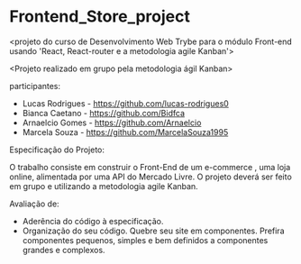 # Frontend_Store_project

<projeto do curso de Desenvolvimento Web Trybe para o módulo Front-end usando 'React, React-router e a metodologia agile Kanban'>

<Projeto realizado em grupo pela metodologia ágil Kanban>

participantes:

- Lucas Rodrigues - https://github.com/lucas-rodrigues0
- Bianca Caetano - https://github.com/Bidfca
- Arnaelcio Gomes - https://github.com/Arnaelcio
- Marcela Souza - https://github.com/MarcelaSouza1995

Especificação do Projeto:

O trabalho consiste em construir o Front-End de um e-commerce , uma loja online, alimentada por uma API do Mercado Livre. O projeto deverá ser feito em grupo e utilizando a metodologia agile Kanban.

Avaliação de:

- Aderência do código à especificação.
- Organização do seu código. Quebre seu site em componentes. Prefira componentes pequenos, simples e bem definidos a componentes grandes e complexos.
